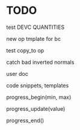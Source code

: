 # TODO

test DEVC QUANTITIES

new op tmplate for bc

test copy_to op

catch bad inverted normals

user doc

code snippets, templates

progress_begin(min, max)

progress_update(value)

progress_end()
